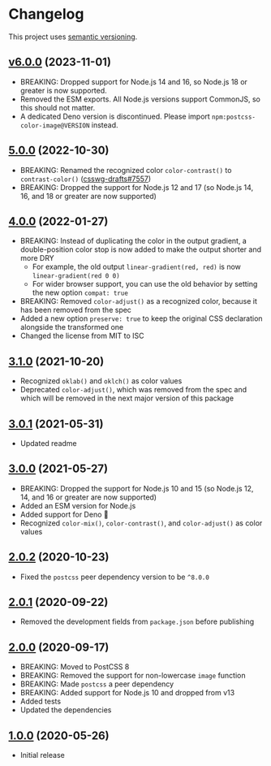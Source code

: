 # Changelog

This project uses [semantic versioning](https://semver.org/).

## [v6.0.0] (2023-11-01)

- BREAKING: Dropped support for Node.js 14 and 16,
  so Node.js 18 or greater is now supported.
- Removed the ESM exports.
  All Node.js versions support CommonJS, so this should not matter.
- A dedicated Deno version is discontinued.
  Please import `npm:postcss-color-image@VERSION` instead.

## [5.0.0] (2022-10-30)

- BREAKING: Renamed the recognized color `color-contrast()`
  to `contrast-color()` ([csswg-drafts#7557][csswg-issue-7557])
- BREAKING: Dropped the support for Node.js 12 and 17
  (so Node.js 14, 16, and 18 or greater are now supported)

## [4.0.0] (2022-01-27)

- BREAKING: Instead of duplicating the color in the output gradient,
  a double-position color stop is now added
  to make the output shorter and more DRY
  - For example, the old output `linear-gradient(red, red)`
    is now `linear-gradient(red 0 0)`
  - For wider browser support, you can use the old behavior
    by setting the new option `compat: true`
- BREAKING: Removed `color-adjust()` as a recognized color,
  because it has been removed from the spec
- Added a new option `preserve: true`
  to keep the original CSS declaration alongside the transformed one
- Changed the license from MIT to ISC

## [3.1.0] (2021-10-20)

- Recognized `oklab()` and `oklch()` as color values
- Deprecated `color-adjust()`, which was removed from the spec
  and which will be removed in the next major version of this package

## [3.0.1] (2021-05-31)

- Updated readme

## [3.0.0] (2021-05-27)

- BREAKING: Dropped the support for Node.js 10 and 15
  (so Node.js 12, 14, and 16 or greater are now supported)
- Added an ESM version for Node.js
- Added support for Deno&nbsp;🦕
- Recognized `color-mix()`, `color-contrast()`, and `color-adjust()`
  as color values

## [2.0.2] (2020-10-23)

- Fixed the `postcss` peer dependency version to be `^8.0.0`

## [2.0.1] (2020-09-22)

- Removed the development fields from `package.json` before publishing

## [2.0.0] (2020-09-17)

- BREAKING: Moved to PostCSS&nbsp;8
- BREAKING: Removed the support for non-lowercase `image` function
- BREAKING: Made `postcss` a peer dependency
- BREAKING: Added support for Node.js 10 and dropped from v13
- Added tests
- Updated the dependencies

## [1.0.0] (2020-05-26)

- Initial release

[csswg-issue-7557]: https://github.com/w3c/csswg-drafts/issues/7557
[v6.0.0]: https://github.com/valtlai/postcss-color-image/compare/5.0.0...v6.0.0
[5.0.0]: https://github.com/valtlai/postcss-color-image/compare/4.0.0...5.0.0
[4.0.0]: https://github.com/valtlai/postcss-color-image/compare/3.1.0...4.0.0
[3.1.0]: https://github.com/valtlai/postcss-color-image/compare/3.0.1...3.1.0
[3.0.1]: https://github.com/valtlai/postcss-color-image/compare/3.0.0...3.0.1
[3.0.0]: https://github.com/valtlai/postcss-color-image/compare/v2.0.2...3.0.0
[2.0.2]: https://github.com/valtlai/postcss-color-image/compare/v2.0.1...v2.0.2
[2.0.1]: https://github.com/valtlai/postcss-color-image/compare/v2.0.0...v2.0.1
[2.0.0]: https://github.com/valtlai/postcss-color-image/compare/v1.0.0...v2.0.0
[1.0.0]: https://github.com/valtlai/postcss-color-image/tree/v1.0.0
